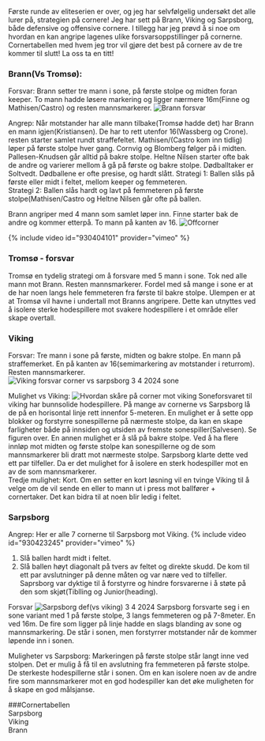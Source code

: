 Første runde av eliteserien er over, og jeg har selvfølgelig undersøkt det alle lurer på, strategien på cornere! Jeg har sett på Brann, Viking og Sarpsborg, både defensive og offensive cornere. I tillegg har jeg prøvd å si noe om hvordan en kan angripe lagenes ulike forsvarsoppstillinger på cornerne. Cornertabellen med hvem jeg tror vil gjøre det best på cornere av de tre kommer til slutt! La oss ta en titt!

### Brann(Vs Tromsø): 
Forsvar:
Brann setter tre mann i sone, på første stolpe og midten foran keeper. To mann hadde løsere markering og ligger nærmere 16m(Finne og Mathisen/Castro) og resten mannsmarkerer.
![Brann forsvar](https://github.com/n0rthface43/Ball/assets/157420543/494250f5-d372-4f45-9a96-5e5aa25dafcc)


Angrep:
Når motstander har alle mann tilbake(Tromsø hadde det) har Brann en mann igjen(Kristiansen). De har to rett utenfor 16(Wassberg og Crone). resten starter samlet rundt straffefeltet. Mathisen/(Castro kom inn tidlig) løper på første stolpe hver gang. Cornvig og Blomberg følger på i midten. Pallesen-Knudsen går alltid på bakre stolpe. Heltne Nilsen starter ofte bak de andre og varierer mellom å gå på første og bakre stolpe. 
Dødballtaker er Soltvedt. Dødballene er ofte presise, og hardt slått.
Strategi 1: Ballen slås på første eller midt i feltet, mellom keeper og femmeteren.  
Strategi 2: Ballen slås hardt og lavt på femmeteren på første stolpe(Mathisen/Castro og Heltne Nilsen går ofte på ballen. 

Brann angriper med 4 mann som samlet løper inn. Finne starter bak de andre og kommer etterpå. To mann på kanten av 16. 
![Offcorner](https://github.com/n0rthface43/Ball/assets/157420543/5975da9b-6d23-4225-8f4d-67502af5e59b)

{% include video id="930404101" provider="vimeo" %}
### Tromsø - forsvar
Tromsø en tydelig strategi om å forsvare med 5 mann i sone. Tok ned alle mann mot Brann. Resten mannsmarkerer. Fordel med så mange i sone er at de har noen langs hele femmeteren fra første til bakre stolpe. Ulempen er at at Tromsø vil havne i undertall mot Branns angripere. Dette kan utnyttes ved å isolere sterke hodespillere mot svakere hodespillere i et område eller skape overtall.



### Viking 
Forsvar: Tre mann i sone på første, midten og bakre stolpe. En mann på straffemerket. En på kanten av 16(semimarkering av motstander i returrom). Resten mannsmarkerer.  
![Viking forsvar corner vs sarpsborg 3 4 2024 sone](https://github.com/n0rthface43/Ball/assets/157420543/5fbbf0ee-a553-44ad-841a-0713f49db1b3)

Mulighet vs Viking: 
![Hvordan skåre på corner mot viking](https://github.com/n0rthface43/Ball/assets/157420543/e7bd53ec-e189-4730-8d11-32a56631fc71)
Soneforsvaret til viking har bunnsolide hodespillere. På mange av cornerne vs Sarpsborg lå de på en horisontal linje rett innenfor 5-meteren. En mulighet er å sette opp blokker og forstyrre sonespillerne på nærmeste stolpe, da kan en skape farligheter både på innsiden og utsiden av fremste sonespiller(Salvesen). Se figuren over. En annen mulighet er å slå på bakre stolpe. Ved å ha flere innløp mot midten og første stolpe kan sonespillerne og de som mannsmarkerer bli dratt mot nærmeste stolpe. Sarpsborg klarte dette ved ett par tilfeller. Da er det mulighet for å isolere en sterk hodespiller mot en av de som mannsmarkerer.  
Tredje mulighet: Kort. Om en setter en kort løsning vil en tvinge Viking til å velge om de vil sende en eller to mann ut i press mot ballfører + cornertaker. Det kan bidra til at noen blir ledig i feltet. 

### Sarpsborg
Angrep: 
Her er alle 7 cornerne til Sarpsborg mot Viking.
{% include video id="930423245" provider="vimeo" %}
1. Slå ballen hardt midt i feltet.
2. Slå ballen høyt diagonalt på tvers av feltet og direkte skudd. De kom til ett par avslutninger på denne måten og var nære ved to tilfeller. Saprsborg var dyktige til å forstyrre og hindre forsvarerne i å støte på den som skjøt(Tiblling og Junior(heading).

Forsvar
![Sarpsborg def(vs viking) 3 4 2024](https://github.com/n0rthface43/Ball/assets/157420543/3e81725b-ebdd-4f6a-b5dd-24b11ddb2662)
Sarpsborg forsvarte seg i en sone variant med 1 på første stolpe, 3 langs femmeteren og på 7-8meter. En ved 16m. De fire som ligger på linje hadde en slags blanding av sone og mannsmarkering. De står i sonen, men forstyrrer motstander når de kommer løpende inn i sonen. 

Muligheter vs Sarpsborg: Markeringen på første stolpe står langt inne ved stolpen. Det er mulig å få til en avslutning fra femmeteren på første stolpe. De sterkeste hodespillerne står i sonen. Om en kan isolere noen av de andre fire som mannsmarkerer mot en god hodespiller kan det øke muligheten for å skape en god målsjanse. 


###Cornertabellen<br>
Sarpsborg<br>
Viking<br>
Brann

